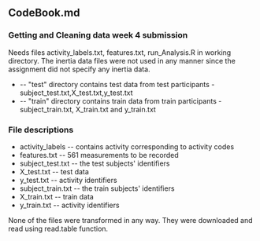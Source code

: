 ## CodeBook.md
### Getting and Cleaning data week 4 submission

Needs files activity_labels.txt, features.txt, run_Analysis.R in working directory.
The inertia data files were not used in any manner since the assignment did not specify any inertia data.

* -- "test" directory contains test data from test participants - subject_test.txt,X_test.txt,y_test.txt
* -- "train" directory contains train data from train participants - subject_train.txt, X_train.txt and y_train.txt
### File descriptions
* activity_labels -- contains activity corresponding to activity codes
* features.txt -- 561 measurements to be recorded
* subject_test.txt -- the test subjects' identifiers
* X_test.txt -- test data
* y_test.txt -- activity identifiers
* subject_train.txt -- the train subjects' identifiers
* X_train.txt -- train data
* y_train.txt -- activity identifiers

None of the files were transformed in any way. They were downloaded and read using read.table function.

